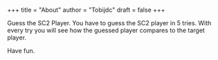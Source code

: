 +++
title = "About"
author = "Tobijdc"
draft = false
+++

Guess the SC2 Player.
You have to guess the SC2 player in 5 tries.
With every try you will see how the guessed player compares to the target player.

Have fun.
